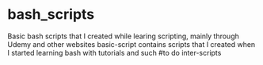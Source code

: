# bash_scripts
Basic bash scripts that I created while learing scripting, mainly through Udemy and other websites
basic-script contains scripts that I created when I started learning bash with tutorials and such
#to do
inter-scripts
